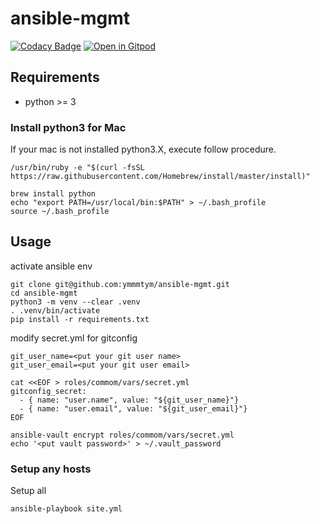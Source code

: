 # ansible-mgmt
[![Codacy Badge](https://api.codacy.com/project/badge/Grade/63c0a38a6d20423f902974bcd9f7dc9c)](https://app.codacy.com/manual/ymmmtym/ansible-mgmt?utm_source=github.com&utm_medium=referral&utm_content=ymmmtym/ansible-mgmt&utm_campaign=Badge_Grade_Dashboard)
[![Open in Gitpod](https://gitpod.io/button/open-in-gitpod.svg)](https://gitpod.io/#https://github.com/ymmmtym/ansible-mgmt)

## Requirements
- python >= 3

### Install python3 for Mac
If your mac is not installed python3.X, execute follow procedure.

```
/usr/bin/ruby -e "$(curl -fsSL https://raw.githubusercontent.com/Homebrew/install/master/install)"

brew install python
echo "export PATH=/usr/local/bin:$PATH" > ~/.bash_profile
source ~/.bash_profile
```

## Usage
activate ansible env

```
git clone git@github.com:ymmmtym/ansible-mgmt.git
cd ansible-mgmt
python3 -m venv --clear .venv
. .venv/bin/activate
pip install -r requirements.txt
```

modify secret.yml for gitconfig

```
git_user_name=<put your git user name>
git_user_email=<put your git user email>

cat <<EOF > roles/commom/vars/secret.yml
gitconfig_secret:
  - { name: "user.name", value: "${git_user_name}"}
  - { name: "user.email", value: "${git_user_email}"}
EOF

ansible-vault encrypt roles/commom/vars/secret.yml
echo '<put vault password>' > ~/.vault_password
```

### Setup any hosts
Setup all

```
ansible-playbook site.yml
```